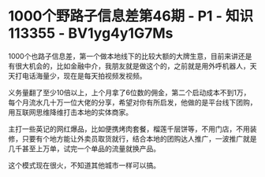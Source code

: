 # 1000个野路子信息差第46期 - P1 - 知识113355 - BV1yg4y1G7Ms

1000个也路子信息差，第一个做本地线下的比较大额的大牌生意，目前来讲还是有很大机会的，比如金融中介，我朋友就是做这个的，之前就是用外呼机器人，天天打电话海量少，现在是每天拍视频发视频。

义务量翻了至少10倍以上，上个月拿了6位数的佣金，第二个启动成本不到1万，每个月流水几十万一位大佬的分享，希望对你有所启发，他做的是平台线下团购，用互联网思维降维打击本地的实体商家。

主打一些英记的网红爆品，比如便携烤肉套餐，榴莲千层饼等，不用门店，不用装修，只要有个地方能让外卖员取货就行，结合本地的团购达人推广，一波推广就是几千甚至上万单，试完一个单品的流量就换产品。

这个模式现在很火，不知道其他城市一样可以搞。